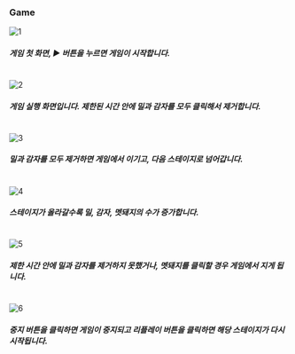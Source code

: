 ### Game

![1](https://user-images.githubusercontent.com/106020653/215994939-987b6aee-3307-445c-8cbf-0abbfd69ed24.PNG)
##### 게임 첫 화면, ▶ 버튼을 누르면 게임이 시작합니다.

#

![2](https://user-images.githubusercontent.com/106020653/215994966-64a63180-ad40-4b6b-a187-1ecd51596421.PNG)
##### 게임 실행 화면입니다. 제한된 시간 안에 밀과 감자를 모두 클릭해서 제거합니다.

#

![3](https://user-images.githubusercontent.com/106020653/215995565-69b1b47d-34de-41bd-b3eb-6b141e3ce3b0.PNG)
##### 밀과 감자를 모두 제거하면 게임에서 이기고, 다음 스테이지로 넘어갑니다.

#

![4](https://user-images.githubusercontent.com/106020653/215995594-9d0a3aa0-11c2-4ff0-9b2d-4759a0aac5bf.PNG)
##### 스테이지가 올라갈수록 밀, 감자, 멧돼지의 수가 증가합니다.

#

![5](https://user-images.githubusercontent.com/106020653/215995342-c5978289-3db0-43b0-896b-ba509f471be8.PNG)
##### 제한 시간 안에 밀과 감자를 제거하지 못했거나, 멧돼지를 클릭할 경우 게임에서 지게 됩니다.

#

![6](https://user-images.githubusercontent.com/106020653/215995360-0d6a45c2-d927-48fa-9045-dbc6a7465d04.PNG)
##### 중지 버튼을 클릭하면 게임이 중지되고 리플레이 버튼을 클릭하면 해당 스테이지가 다시 시작됩니다.

